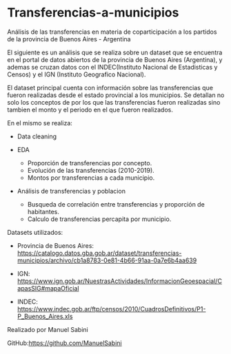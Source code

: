 # Transferencias-a-municipios
Análisis de las transferencias en materia de coparticipación a los partidos de la provincia de Buenos Aires - Argentina

El siguiente es un análisis que se realiza sobre un dataset que se encuentra en el portal de datos abiertos de la provincia de Buenos Aires (Argentina), y ademas se cruzan datos con el INDEC(Instituto Nacional de Estadisticas y Censos) y el IGN (Instituto Geografico Nacional).

El dataset principal cuenta con información sobre las transferencias que fueron realizadas desde el estado provincial a los municipios. Se detallan no solo los conceptos de por los que las transferencias fueron realizadas sino tambien el monto y el periodo en el que fueron realizados.

En el mismo se realiza:

- Data cleaning

- EDA
    - Proporción de transferencias por concepto.
    - Evolución de las transferencias (2010-2019).
    - Montos por transferencias a cada municipio.

- Análisis de transferencias y poblacion
    - Busqueda de correlación entre transferencias y proporción de habitantes.
    - Calculo de transferencias percapita por municipio.

Datasets utilizados:

- Provincia de Buenos Aires: https://catalogo.datos.gba.gob.ar/dataset/transferencias-municipios/archivo/cb1a8783-0e81-4b66-91aa-0a7e6b4aa639

- IGN: https://www.ign.gob.ar/NuestrasActividades/InformacionGeoespacial/CapasSIG#mapaOficial

- INDEC: https://www.indec.gob.ar/ftp/censos/2010/CuadrosDefinitivos/P1-P_Buenos_Aires.xls

Realizado por Manuel Sabini

GitHub:https://github.com/ManuelSabini
